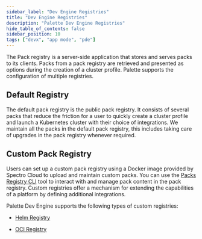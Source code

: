 ```yaml
---
sidebar_label: "Dev Engine Registries"
title: "Dev Engine Registries"
description: "Palette Dev Engine Registries"
hide_table_of_contents: false
sidebar_position: 10
tags: ["devx", "app mode", "pde"]
---
```



The Pack registry is a server-side application that stores and serves packs to its clients. Packs from a pack registry are retrieved and presented as options during the creation of a cluster profile. Palette supports the configuration of multiple registries.

## Default Registry
The default pack registry is the public pack registry. It consists of several packs that reduce the friction for a user to quickly create a cluster profile and launch a Kubernetes cluster with their choice of integrations. We maintain all the packs in the default pack registry, this includes taking care of upgrades in the pack registry whenever required.

## Custom Pack Registry
Users can set up a custom pack registry using a Docker image provided by Spectro Cloud to upload and maintain custom packs. You can use the [Packs Registry CLI](../../registries-and-packs/spectro-cli-reference.md) tool to interact with and manage pack content in the pack registry. Custom registries offer a mechanism for extending the capabilities of a platform by defining additional integrations.

Palette Dev Engine supports the following types of custom registries:

* [Helm Registry](../../registries-and-packs/helm-charts.md)

* [OCI Registry](../../registries-and-packs/oci-registry.md)

